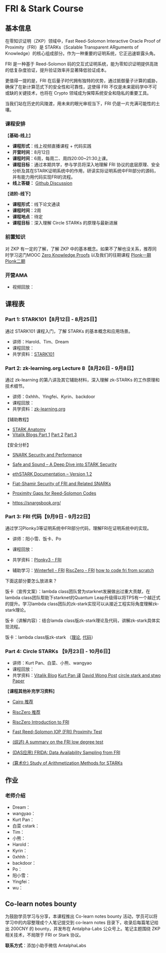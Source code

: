 # FRI & Stark Course

## 基本信息

在零知识证明（ZKP）领域中，Fast Reed-Solomon Interactive Oracle Proof of Proximity（FRI）是 STARKs（Scalable Transparent ARguments of Knowledge）的核心组成部分。作为一种重要的证明系统，它正迅速崭露头角。

FRI 是一种基于 Reed-Solomon 码的交互式证明系统，能为零知识证明提供高效的低复杂度验证，提升验证效率并显著降低验证成本。

更值得一提的是，FRI 在后量子时代拥有独特的优势，通过抵御量子计算的威胁，确保了在新计算范式下的安全性和可靠性，这使得 FRI 不仅是未来密码学中不可或缺的关键技术，也将在 Crypto 领域成为保障系统安全和隐私的重要工具。

当我们站在历史的风陵渡，用未来的眼光审视当下，FRI 仍是一片充满可能性的土壤。

### 课程安排

【**基础-线上**】

+ **课程形式**：线上视频直播课程 + 代码实践
+ **开营时间**：8月12日
+ **课程时间**：6周，每周二、周四20:00~21:30上课。
+ **课程目标**：通过本期共学，参与学员将深入地理解 FRI 协议的底层原理、安全分析及其在STARK证明系统中的作用，研读实际证明系统中FRI部分的源码，并有能力用代码实现FRI的流程。
+ **线上答疑：** [Github Discussion](https://github.com/Antalpha-Labs/zkp-academy/discussions/categories/q-a)

【**进阶-线下**】

+ **课程形式**：线下论文通读
+ **课程时间**：2周
+ **课程地点**：待定
+ **课程目标**：深入理解 Circle STARKs 的原理与最新进展

### 前置知识

对 ZKP 有一定的了解，了解 ZKP 中的基本概念。如果不了解也没关系，推荐同时学习这门MOOC [Zero Knowledge Proofs](https://zk-learning.org/) 以及我们的往期课程 [Plonk一期](https://www.youtube.com/playlist?list=PLbQFt1T_44DwN1zWl-KWhkp3s0LAkF2a8) [Plonk二期](https://www.youtube.com/playlist?list=PLbQFt1T_44Dy2FQU5oSbIdtfw2S64L72y)

### 开营AMA

+ 视频回放：

## 课程表

### Part 1: STARK101【8月12日 - 8月25日】

通过 STARK101 课程入门，了解 STARKs 的基本概念和应用场景。

+ 讲师：Harold、Tim、Dream
+ 课程回放：
+ 共学资料：[STARK101](https://starkware.co/stark-101/)

### Part 2: zk-learning.org Lecture 8【8月26日 - 9月8日】

通过 zk-learning 的第八讲及其它辅助材料，深入理解 zk-STARKs 的工作原理和技术细节。

+ 讲师：0xhhh、Yingfei、Kyrin、backdoor
+ 课程回放：
+ 共学资料：[zk-learning.org](https://zk-learning.org/)

【辅助教程】

+ [STARK Anatomy](https://aszepieniec.github.io/stark-anatomy/)
+ [Vitalik Blogs Part 1](https://vitalik.eth.limo/general/2017/11/09/starks_part_1.html) [Part 2](https://vitalik.eth.limo/general/2017/11/22/starks_part_2.html) [Part 3](https://vitalik.eth.limo/general/2018/07/21/starks_part_3.html)

【安全分析】

+ [SNARK Security and Performance](https://a16zcrypto.com/posts/article/snark-security-and-performance/)
+ [Safe and Sound – A Deep Dive into STARK Security](https://starkware.co/safe-and-sound-a-deep-dive-into-stark-security)

+ [ethSTARK Documentation – Version 1.2](https://eprint.iacr.org/2021/582.pdf)

+ [Fiat-Shamir Security of FRI and Related SNARKs](https://eprint.iacr.org/2023/1071.pdf)

+ [Proximity Gaps for Reed-Solomon Codes](https://eprint.iacr.org/2020/654.pdf)

+ https://snargsbook.org/

### Part 3: FRI 代码【9月9日 - 9月22日】

通过学习Plonky3等证明系统中FRI部分代码，理解FRI在证明系统中的实现。

+ 讲师：阳小雪、饭卡、Po
+ 课程回放：
+ 共学资料：[Plonky3 - FRI](https://github.com/Plonky3/Plonky3)

+ 辅助学习：[Winterfell - FRI](https://github.com/facebook/winterfell) [RiscZero - FRI](https://github.com/risc0/risc0/blob/main/risc0/zkp/src/prove/fri.rs) [how to code fri from scratch](https://blog.lambdaclass.com/how-to-code-fri-from-scratch/)

下面这部分要怎么放进来？

饭卡（宣传文案）：lambda class团队曾为starknet发展做出过重大贡献，在lambda class团队帮助下starknet的Quantum Leap升级得以将TPS有一个越迁式的提升。学习lambda class团队的zk-stark实现可以从接近工程实际角度理解zk-stark理论。

饭卡（讲解内容）：结合lamda class版zk-stark理论及代码，讲解zk-stark具体实现流程。

饭卡：lambda class版zk-stark （[理论](https://lambdaclass.github.io/lambdaworks/starks/recap.html), [代码](https://github.com/lambdaclass/lambdaworks/tree/main/provers/stark)）


### Part 4: Circle STARKs 【9月23日 - 10月6日】

+ 讲师：Kurt Pan、白菜、小熊、wangyao
+ 课程回放：
+ 共学资料：[Vitalik Blog](https://vitalik.eth.limo/general/2024/07/23/circlestarks.html) [Kurt Pan 译](https://mp.weixin.qq.com/s/g6hcok1tJVIIOSoz3dxRFQ) [David Wong Post](https://www.zksecurity.xyz/blog/posts/circle-starks-1/) [circle stark and stwo](https://elibensasson.blog/why-im-excited-by-circle-stark-and-stwo/) [Paper](https://eprint.iacr.org/2024/278.pdf)



【**课程其他补充学习资料**】

+ [Cairo 推荐](https://github.com/lambdaclass/cairo-vm?tab=readme-ov-file#starks)

+ [RiscZero 推荐](https://dev.risczero.com/reference-docs/about-fri)

+ [RiscZero Introduction to FRI](https://www.youtube.com/playlist?list=PLcPzhUaCxlCi6rRRiIlkzJ_YELUlKO4Mz)

+ [Fast Reed-Solomon IOP (FRI) Proximity Test](https://rot256.dev/post/fri/)

+ [(综述) A summary on the FRI low degree test](https://eprint.iacr.org/2022/1216.pdf)

+ [(DAS应用) FRIDA: Data Availability Sampling from FRI](https://eprint.iacr.org/2024/248.pdf)

+ [(算术化) Study of Arithmetization Methods for STARKs](https://eprint.iacr.org/2023/661.pdf)

## 作业



### 老师介绍

  + Dream：
  + wangyao：
  + Kurt Pan：
  + 白菜 cstark：
  + Tim：
  + 小熊：
  + Harold：
  + Kyrin：
  + 0xhhh：
  + backdoor：
  + Po：
  + 阳小雪：
  + Yingfei：
  + wu：



## Co-learn notes bounty

为鼓励学员学习与分享，本课程推出 Co-learn notes bounty 活动，学员可以将学习中的内容整理成个人笔记提交到 co-learn notes 目录下，收录后每篇笔记给出 200CNY 的 bounty，并发布在 Antalpha-Labs 公众号上。笔记主题围绕 ZKP 相关技术，不局限于 FRI or Stark 协议。



**联系方式**：添加小助手微信 AntalphaLabs
